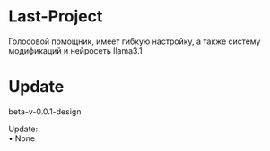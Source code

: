 # Last-Project
Голосовой помощник, имеет гибкую настройку, а также систему модификаций и нейросеть llama3.1

# Update
beta-v-0.0.1-design 
  
   Update:  
    • None
